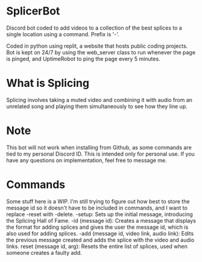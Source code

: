 # SplicerBot
Discord bot coded to add videos to a collection of the best splices to a single location using a command. Prefix is '-'.

Coded in python using replit, a website that hosts public coding projects. Bot is kept on 24/7 by using the web_server class to run whenever the page is pinged, and UptimeRobot to ping the page every 5 minutes.

# What is Splicing
Splicing involves taking a muted video and combining it with audio from an unrelated song and playing them simultaneously to see how they line up.

# Note
This bot will not work when installing from Github, as some commands are tied to my personal Discord ID. This is intended only for personal use. If you have any questions on implementation, feel free to message me.

# Commands
Some stuff here is a WIP. I'm still trying to figure out how best to store the message id so it doesn't have to be included in commands, and I want to replace -reset with -delete.
-setup: Sets up the initial message, introducing the Splicing Hall of Fame.
-id (message id): Creates a message that displays the format for adding splices and gives the user the message id, which is also used for adding splices.
-add (message id, video link, audio link): Edits the previous message created and adds the splice with the video and audio links. 
reset (message id, arg): Resets the entire list of splices, used when someone creates a faulty add.


